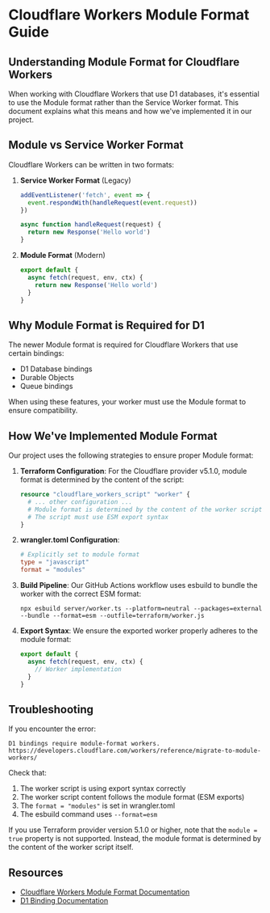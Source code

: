 # Cloudflare Workers Module Format Guide

## Understanding Module Format for Cloudflare Workers

When working with Cloudflare Workers that use D1 databases, it's essential to use the Module format rather than the Service Worker format. This document explains what this means and how we've implemented it in our project.

## Module vs Service Worker Format

Cloudflare Workers can be written in two formats:

1. **Service Worker Format** (Legacy)
   ```javascript
   addEventListener('fetch', event => {
     event.respondWith(handleRequest(event.request))
   })
   
   async function handleRequest(request) {
     return new Response('Hello world')
   }
   ```

2. **Module Format** (Modern)
   ```javascript
   export default {
     async fetch(request, env, ctx) {
       return new Response('Hello world')
     }
   }
   ```

## Why Module Format is Required for D1

The newer Module format is required for Cloudflare Workers that use certain bindings:
- D1 Database bindings
- Durable Objects
- Queue bindings

When using these features, your worker must use the Module format to ensure compatibility.

## How We've Implemented Module Format

Our project uses the following strategies to ensure proper Module format:

1. **Terraform Configuration**: 
   For the Cloudflare provider v5.1.0, module format is determined by the content of the script:
   ```terraform
   resource "cloudflare_workers_script" "worker" {
     # ... other configuration ...
     # Module format is determined by the content of the worker script
     # The script must use ESM export syntax
   }
   ```

2. **wrangler.toml Configuration**:
   ```toml
   # Explicitly set to module format
   type = "javascript"
   format = "modules"
   ```

3. **Build Pipeline**:
   Our GitHub Actions workflow uses esbuild to bundle the worker with the correct ESM format:
   ```shell
   npx esbuild server/worker.ts --platform=neutral --packages=external --bundle --format=esm --outfile=terraform/worker.js
   ```

4. **Export Syntax**:
   We ensure the exported worker properly adheres to the module format:
   ```javascript
   export default {
     async fetch(request, env, ctx) {
       // Worker implementation
     }
   }
   ```

## Troubleshooting

If you encounter the error:
```
D1 bindings require module-format workers. https://developers.cloudflare.com/workers/reference/migrate-to-module-workers/
```

Check that:
1. The worker script is using export syntax correctly
2. The worker script content follows the module format (ESM exports)
3. The `format = "modules"` is set in wrangler.toml
4. The esbuild command uses `--format=esm`

If you use Terraform provider version 5.1.0 or higher, note that the `module = true` property is not supported. Instead, the module format is determined by the content of the worker script itself.

## Resources

- [Cloudflare Workers Module Format Documentation](https://developers.cloudflare.com/workers/reference/migrate-to-module-workers/)
- [D1 Binding Documentation](https://developers.cloudflare.com/d1/reference/d1-client-specification/)